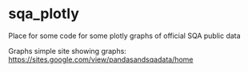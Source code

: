 # sqa_plotly
Place for some code for some plotly graphs of official SQA public data

Graphs simple site showing graphs:
https://sites.google.com/view/pandasandsqadata/home
